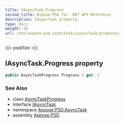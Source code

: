 ```yaml
---
title: IAsyncTask.Progress
second_title: Aspose.PSD for .NET API Reference
description: IAsyncTask property. 
type: docs
weight: 50
url: /net/aspose.psd.asynctask/iasynctask/progress/
---
```

{{< psd/tize >}}
## IAsyncTask.Progress property

```csharp
public AsyncTaskProgress Progress { get; }
```

### See Also

* class [AsyncTaskProgress](../../asynctaskprogress/)
* interface [IAsyncTask](../)
* namespace [Aspose.PSD.AsyncTask](../../iasynctask/)
* assembly [Aspose.PSD](../../../)


